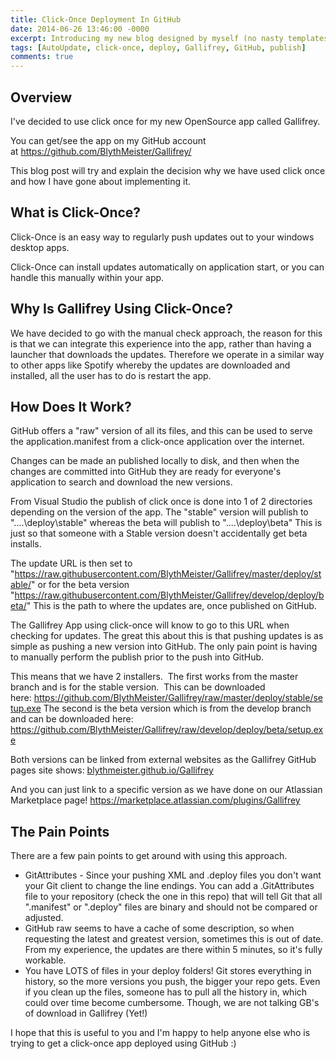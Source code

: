 ```yaml
---
title: Click-Once Deployment In GitHub
date: 2014-06-26 13:46:00 -0000
excerpt: Introducing my new blog designed by myself (no nasty templates!) and hosted in GitHub Pages
tags: [AutoUpdate, click-once, deploy, Gallifrey, GitHub, publish]
comments: true
---
```


## Overview 

I've decided to use click once for my new OpenSource app called Gallifrey.

You can get/see the app on my GitHub account at <https://github.com/BlythMeister/Gallifrey/>

This blog post will try and explain the decision why we have used click once and how I have gone about implementing it.

## What is Click-Once?

Click-Once is an easy way to regularly push updates out to your windows desktop apps.

Click-Once can install updates automatically on application start, or you can handle this manually within your app.

## Why Is Gallifrey Using Click-Once?

We have decided to go with the manual check approach, the reason for this is that we can integrate this experience into the app, rather than having a launcher that downloads the updates.
Therefore we operate in a similar way to other apps like Spotify whereby the updates are downloaded and installed, all the user has to do is restart the app.

## How Does It Work?

GitHub offers a "raw" version of all its files, and this can be used to serve the application.manifest from a click-once application over the internet.

Changes can be made an published locally to disk, and then when the changes are committed into GitHub they are ready for everyone's application to search and download the new versions.

From Visual Studio the publish of click once is done into 1 of 2 directories depending on the version of the app.
The "stable" version will publish to "..\..\deploy\stable\" whereas the beta will publish to "..\..\deploy\beta\"
This is just so that someone with a Stable version doesn't accidentally get beta installs.

The update URL is then set to "<https://raw.githubusercontent.com/BlythMeister/Gallifrey/master/deploy/stable/>" or for the beta version "<https://raw.githubusercontent.com/BlythMeister/Gallifrey/develop/deploy/beta/>"
This is the path to where the updates are, once published on GitHub.

The Gallifrey App using click-once will know to go to this URL when checking for updates. The great this about this is that pushing updates is as simple as pushing a new version into GitHub.
The only pain point is having to manually perform the publish prior to the push into GitHub.

This means that we have 2 installers.  The first works from the master branch and is for the stable version.  This can be downloaded here: <https://github.com/BlythMeister/Gallifrey/raw/master/deploy/stable/setup.exe>
The second is the beta version which is from the develop branch and can be downloaded here: <https://github.com/BlythMeister/Gallifrey/raw/develop/deploy/beta/setup.exe>

Both versions can be linked from external websites as the Gallifrey GitHub pages site shows: [blythmeister.github.io/Gallifrey](http://blythmeister.github.io/Gallifrey/)

And you can just link to a specific version as we have done on our Atlassian Marketplace page!
<https://marketplace.atlassian.com/plugins/Gallifrey>

## The Pain Points

There are a few pain points to get around with using this approach.

- GitAttributes - Since your pushing XML and .deploy files you don't want your Git client to change the line endings. You can add a .GitAttributes file to your repository (check the one in this repo) that will tell Git that all ".manifest" or ".deploy" files are binary and should not be compared or adjusted.
- GitHub raw seems to have a cache of some description, so when requesting the latest and greatest version, sometimes this is out of date. From my experience, the updates are there within 5 minutes, so it's fully workable.
- You have LOTS of files in your deploy folders! Git stores everything in history, so the more versions you push, the bigger your repo gets. Even if you clean up the files, someone has to pull all the history in, which could over time become cumbersome. Though, we are not talking GB's of download in Gallifrey (Yet!)

I hope that this is useful to you and I'm happy to help anyone else who is trying to get a click-once app deployed using GitHub :)
